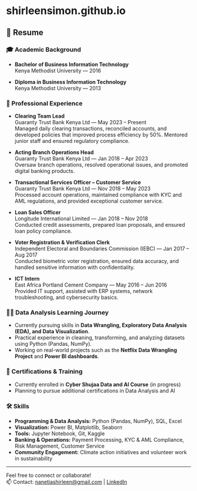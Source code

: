 # shirleensimon.github.io

## 📄 Resume

### 🎓 Academic Background
- **Bachelor of Business Information Technology**  
  Kenya Methodist University — 2016

- **Diploma in Business Information Technology**  
  Kenya Methodist University — 2013

### 💼 Professional Experience
- **Clearing Team Lead**  
  Guaranty Trust Bank Kenya Ltd — May 2023 – Present  
  Managed daily clearing transactions, reconciled accounts, and developed policies that improved process efficiency by 50%. Mentored junior staff and ensured regulatory compliance.

- **Acting Branch Operations Head**  
  Guaranty Trust Bank Kenya Ltd — Jan 2018 – Apr 2023  
  Oversaw branch operations, resolved operational issues, and promoted digital banking products.

- **Transactional Services Officer – Customer Service**  
  Guaranty Trust Bank Kenya Ltd — Nov 2018 – May 2023  
  Processed account operations, maintained compliance with KYC and AML regulations, and provided exceptional customer service.

- **Loan Sales Officer**  
  Longitude International Limited — Jan 2018 – Nov 2018  
  Conducted credit assessments, prepared loan proposals, and ensured loan policy compliance.

- **Voter Registration & Verification Clerk**  
  Independent Electoral and Boundaries Commission (IEBC) — Jan 2017 – Aug 2017  
  Conducted biometric voter registration, ensured data accuracy, and handled sensitive information with confidentiality.

- **ICT Intern**  
  East Africa Portland Cement Company — May 2016 – Jun 2016  
  Provided IT support, assisted with ERP systems, network troubleshooting, and cybersecurity basics.

### 🧑‍💻 Data Analysis Learning Journey
- Currently pursuing skills in **Data Wrangling, Exploratory Data Analysis (EDA), and Data Visualization**.
- Practical experience in cleaning, transforming, and analyzing datasets using Python (Pandas, NumPy).
- Working on real-world projects such as the **Netflix Data Wrangling Project** and **Power BI dashboards**.

### 🏅 Certifications & Training
- Currently enrolled in **Cyber Shujaa Data and AI Course** (in progress)
- Planning to pursue additional certifications in Data Analysis and AI

### 🛠 Skills
- **Programming & Data Analysis:** Python (Pandas, NumPy), SQL, Excel  
- **Visualization:** Power BI, Matplotlib, Seaborn  
- **Tools:** Jupyter Notebook, Git, Kaggle  
- **Banking & Operations:** Payment Processing, KYC & AML Compliance, Risk Management, Customer Service  
- **Community Engagement:** Climate action initiatives and volunteer work in sustainability

---

Feel free to connect or collaborate!  
📫 Contact: nanetiashirleen@gmail.com | [LinkedIn](https://linkedin.com/in/shirleen-nanetia-simon-ab6808114)

